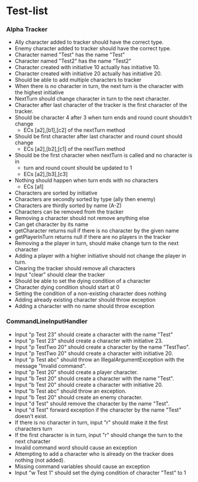 # Test-list
### Alpha Tracker
- Ally character added to tracker should have the correct type.
- Enemy character added to tracker should have the correct type.
- Character named "Test" has the name "Test"
- Character named "Test2" has the name "Test2"
- Character created with initiative 10 actually has initiative 10.
- Character created with initiative 20 actually has initiative 20.
- Should be able to add multiple characters to tracker
- When there is no character in turn, the next turn is the character with the highest initiative
- NextTurn should change character in turn to the next character.
- Character after last character of the tracker is the first character of the tracker.
- Should be character 4 after 3 when turn ends and round count shouldn't change
  - ECs [a2],[b1],[c2] of the nextTurn method
- Should be first character after last character and round count should change 
  - ECs [a2],[b2],[c1] of the nextTurn method
- Should be the first character when nextTurn is called and no character is in 
  - turn and round count should be updated to 1
  - ECs [a2],[b3],[c3]
- Nothing should happen when turn ends with no characters
  - ECs [a1]
- Characters are sorted by initiative
- Characters are secondly sorted by type (ally then enemy)
- Characters are thirdly sorted by name (A-Z)
- Characters can be removed from the tracker
- Removing a character should not remove anything else
- Can get character by its name
- getCharacter returns null if there is no character by the given name
- getPlayerInTurn returns null if there are no players in the tracker
- Removing a the player in turn, should make change turn to the next character
- Adding a player with a higher initiative should not change the player in turn.
- Clearing the tracker should remove all characters
- Input "clear" should clear the tracker
- Should be able to set the dying condition of a character
- Character dying condition should start at 0
- Setting the condition of a non-existing character does nothing
- Adding already existing character should throw exception
- Adding a character with no name should throw exception

### CommandLineInputHandler
- Input "p Test 23" should create a character with the name "Test"
- Input "p Test 23" should create a character with initiative 23.
- Input "p TestTwo 20" should create a character by the name "TestTwo".
- Input "p TestTwo 20" should create a character with initiative 20.
- Input "p Test abc" should throw an IllegalArgumentException with the message "Invalid command".
- Input "p Test 20" should create a player character.
- Input "b Test 20" should create a character with the name "Test".
- Input "b Test 20" should create a character with initiative 20.
- Input "b Test abc" should throw an exception.
- Input "b Test 20" should create an enemy character.
- Input "d Test" should remove the character by the name "Test".
- Input "d Test" forward exception if the character by the name "Test" doesn't exist.
- If there is no character in turn, input "r" should make it the first characters turn
- If the first character is in turn, input "r" should change the turn to the next character
- Invalid command word should cause an exception
- Attempting to add a character who is already on the tracker does nothing (not added).
- Missing command variables should cause an exception
- Input "w Test 1" should set the dying condition of character "Test" to 1